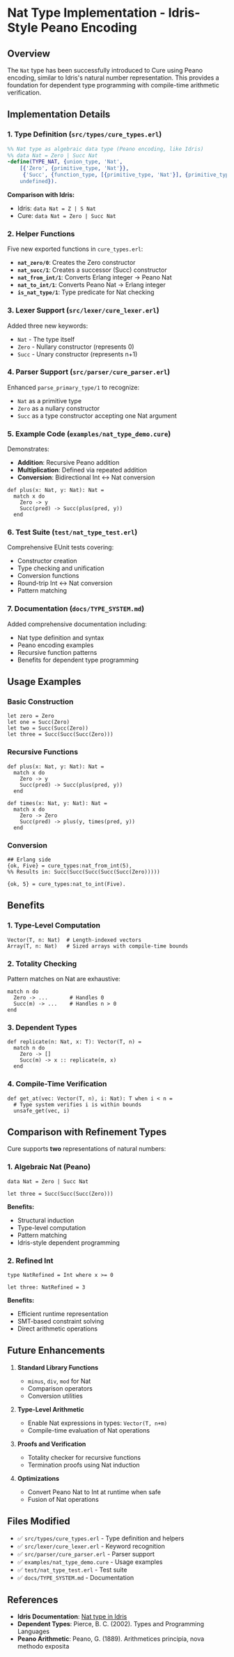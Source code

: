 # Nat Type Implementation - Idris-Style Peano Encoding

## Overview

The `Nat` type has been successfully introduced to Cure using Peano encoding, similar to Idris's natural number representation. This provides a foundation for dependent type programming with compile-time arithmetic verification.

## Implementation Details

### 1. Type Definition (`src/types/cure_types.erl`)

```erlang
%% Nat type as algebraic data type (Peano encoding, like Idris)
%% data Nat = Zero | Succ Nat
-define(TYPE_NAT, {union_type, 'Nat', 
    [{'Zero', {primitive_type, 'Nat'}},
     {'Succ', {function_type, [{primitive_type, 'Nat'}], {primitive_type, 'Nat'}}}],
    undefined}).
```

**Comparison with Idris:**
- Idris: `data Nat = Z | S Nat`
- Cure: `data Nat = Zero | Succ Nat`

### 2. Helper Functions

Five new exported functions in `cure_types.erl`:

- **`nat_zero/0`**: Creates the Zero constructor
- **`nat_succ/1`**: Creates a successor (Succ) constructor
- **`nat_from_int/1`**: Converts Erlang integer → Peano Nat
- **`nat_to_int/1`**: Converts Peano Nat → Erlang integer
- **`is_nat_type/1`**: Type predicate for Nat checking

### 3. Lexer Support (`src/lexer/cure_lexer.erl`)

Added three new keywords:
- `Nat` - The type itself
- `Zero` - Nullary constructor (represents 0)
- `Succ` - Unary constructor (represents n+1)

### 4. Parser Support (`src/parser/cure_parser.erl`)

Enhanced `parse_primary_type/1` to recognize:
- `Nat` as a primitive type
- `Zero` as a nullary constructor
- `Succ` as a type constructor accepting one Nat argument

### 5. Example Code (`examples/nat_type_demo.cure`)

Demonstrates:
- **Addition**: Recursive Peano addition
- **Multiplication**: Defined via repeated addition
- **Conversion**: Bidirectional Int ↔ Nat conversion

```cure
def plus(x: Nat, y: Nat): Nat =
  match x do
    Zero -> y
    Succ(pred) -> Succ(plus(pred, y))
  end
```

### 6. Test Suite (`test/nat_type_test.erl`)

Comprehensive EUnit tests covering:
- Constructor creation
- Type checking and unification
- Conversion functions
- Round-trip Int ↔ Nat conversion
- Pattern matching

### 7. Documentation (`docs/TYPE_SYSTEM.md`)

Added comprehensive documentation including:
- Nat type definition and syntax
- Peano encoding examples
- Recursive function patterns
- Benefits for dependent type programming

## Usage Examples

### Basic Construction

```cure
let zero = Zero
let one = Succ(Zero)
let two = Succ(Succ(Zero))
let three = Succ(Succ(Succ(Zero)))
```

### Recursive Functions

```cure
def plus(x: Nat, y: Nat): Nat =
  match x do
    Zero -> y
    Succ(pred) -> Succ(plus(pred, y))
  end

def times(x: Nat, y: Nat): Nat =
  match x do
    Zero -> Zero
    Succ(pred) -> plus(y, times(pred, y))
  end
```

### Conversion

```cure
## Erlang side
{ok, Five} = cure_types:nat_from_int(5),
%% Results in: Succ(Succ(Succ(Succ(Succ(Zero)))))

{ok, 5} = cure_types:nat_to_int(Five).
```

## Benefits

### 1. Type-Level Computation
```cure
Vector(T, n: Nat)  # Length-indexed vectors
Array(T, n: Nat)   # Sized arrays with compile-time bounds
```

### 2. Totality Checking
Pattern matches on Nat are exhaustive:
```cure
match n do
  Zero -> ...       # Handles 0
  Succ(m) -> ...    # Handles n > 0
end
```

### 3. Dependent Types
```cure
def replicate(n: Nat, x: T): Vector(T, n) =
  match n do
    Zero -> []
    Succ(m) -> x :: replicate(m, x)
  end
```

### 4. Compile-Time Verification
```cure
def get_at(vec: Vector(T, n), i: Nat): T when i < n =
  # Type system verifies i is within bounds
  unsafe_get(vec, i)
```

## Comparison with Refinement Types

Cure supports **two** representations of natural numbers:

### 1. Algebraic Nat (Peano)
```cure
data Nat = Zero | Succ Nat

let three = Succ(Succ(Succ(Zero)))
```

**Benefits:**
- Structural induction
- Type-level computation
- Pattern matching
- Idris-style dependent programming

### 2. Refined Int
```cure
type NatRefined = Int where x >= 0

let three: NatRefined = 3
```

**Benefits:**
- Efficient runtime representation
- SMT-based constraint solving
- Direct arithmetic operations

## Future Enhancements

1. **Standard Library Functions**
   - `minus`, `div`, `mod` for Nat
   - Comparison operators
   - Conversion utilities

2. **Type-Level Arithmetic**
   - Enable Nat expressions in types: `Vector(T, n+m)`
   - Compile-time evaluation of Nat operations

3. **Proofs and Verification**
   - Totality checker for recursive functions
   - Termination proofs using Nat induction

4. **Optimizations**
   - Convert Peano Nat to Int at runtime when safe
   - Fusion of Nat operations

## Files Modified

- ✅ `src/types/cure_types.erl` - Type definition and helpers
- ✅ `src/lexer/cure_lexer.erl` - Keyword recognition
- ✅ `src/parser/cure_parser.erl` - Parser support
- ✅ `examples/nat_type_demo.cure` - Usage examples
- ✅ `test/nat_type_test.erl` - Test suite
- ✅ `docs/TYPE_SYSTEM.md` - Documentation

## References

- **Idris Documentation**: [Nat type in Idris](https://docs.idris-lang.org/en/latest/tutorial/theorems.html)
- **Dependent Types**: Pierce, B. C. (2002). Types and Programming Languages
- **Peano Arithmetic**: Peano, G. (1889). Arithmetices principia, nova methodo exposita
